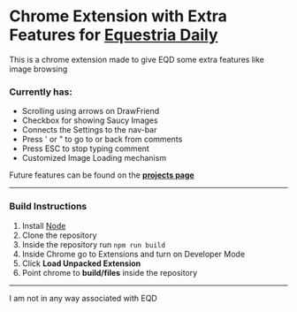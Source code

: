 # Chrome Extension with Extra Features for [Equestria Daily](http://www.equestriadaily.com/)
This is a chrome extension made to give EQD some extra features like image browsing

### Currently has:
* Scrolling using arrows on DrawFriend
* Checkbox for showing Saucy Images
* Connects the Settings to the nav-bar
* Press ' or " to go to or back from comments
* Press ESC to stop typing comment
* Customized Image Loading mechanism

Future features can be found on the [**projects page**](https://github.com/rakusan2/EQDExtaChromeExtension/projects/1)

***

### Build Instructions
1. Install [Node](https://nodejs.org)
2. Clone the repository
3. Inside the repository run `npm run build`
4. Inside Chrome go to Extensions and turn on Developer Mode
5. Click **Load Unpacked Extension**
6. Point chrome to **build/files** inside the repository

***

I am not in any way associated with EQD